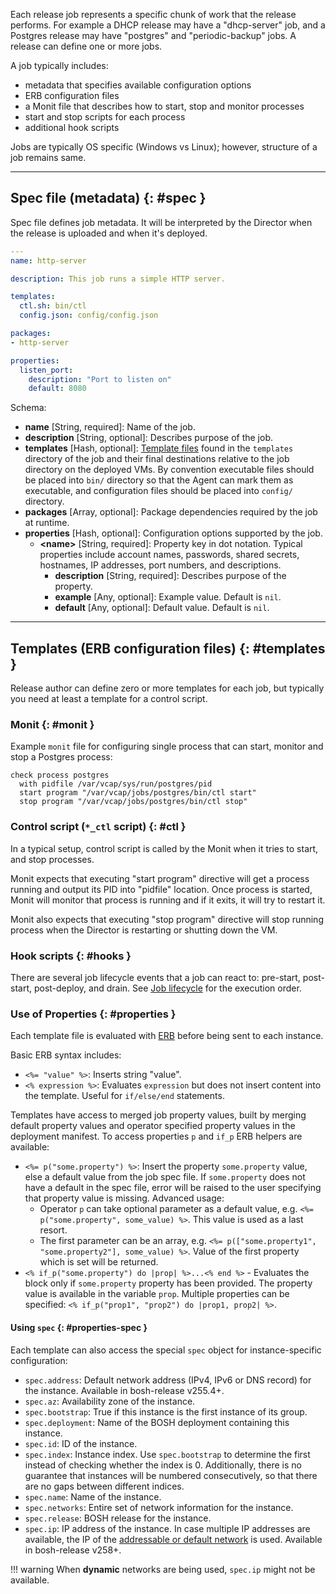 Each release job represents a specific chunk of work that the release performs. For example a DHCP release may have a "dhcp-server" job, and a Postgres release may have "postgres" and "periodic-backup" jobs. A release can define one or more jobs.

A job typically includes:

- metadata that specifies available configuration options
- ERB configuration files
- a Monit file that describes how to start, stop and monitor processes
- start and stop scripts for each process
- additional hook scripts

Jobs are typically OS specific (Windows vs Linux); however, structure of a job remains same.

---
## Spec file (metadata) {: #spec }

Spec file defines job metadata. It will be interpreted by the Director when the release is uploaded and when it's deployed.

```yaml
---
name: http-server

description: This job runs a simple HTTP server.

templates:
  ctl.sh: bin/ctl
  config.json: config/config.json

packages:
- http-server

properties:
  listen_port:
    description: "Port to listen on"
    default: 8080
```

Schema:

* **name** [String, required]: Name of the job.
* **description** [String, optional]: Describes purpose of the job.
* **templates** [Hash, optional]: [Template files](#templates) found in the `templates` directory of the job and their final destinations relative to the job directory on the deployed VMs. By convention executable files should be placed into `bin/` directory so that the Agent can mark them as executable, and configuration files should be placed into `config/` directory.
* **packages** [Array, optional]: Package dependencies required by the job at runtime.
* **properties** [Hash, optional]: Configuration options supported by the job.
    * **\<name\>** [String, required]: Property key in dot notation. Typical properties include account names, passwords, shared secrets, hostnames, IP addresses, port numbers, and descriptions.
        * **description** [String, required]: Describes purpose of the property.
        * **example** [Any, optional]: Example value. Default is `nil`.
        * **default** [Any, optional]: Default value. Default is `nil`.

---
## Templates (ERB configuration files) {: #templates }

Release author can define zero or more templates for each job, but typically you need at least a template for a control script.

### Monit {: #monit }

Example `monit` file for configuring single process that can start, monitor and stop a Postgres process:

```
check process postgres
  with pidfile /var/vcap/sys/run/postgres/pid
  start program "/var/vcap/jobs/postgres/bin/ctl start"
  stop program "/var/vcap/jobs/postgres/bin/ctl stop"
```

### Control script (`*_ctl` script) {: #ctl }

In a typical setup, control script is called by the Monit when it tries to start, and stop processes.

Monit expects that executing "start program" directive will get a process running and output its PID into "pidfile" location. Once process is started, Monit will monitor that process is running and if it exits, it will try to restart it.

Monit also expects that executing "stop program" directive will stop running process when the Director is restarting or shutting down the VM.

### Hook scripts {: #hooks }

There are several job lifecycle events that a job can react to: pre-start, post-start, post-deploy, and drain. See [Job lifecycle](job-lifecycle.md) for the execution order.

### Use of Properties {: #properties }

Each template file is evaluated with [ERB](http://apidock.com/ruby/ERB) before being sent to each instance.

Basic ERB syntax includes:

- `<%= "value" %>`: Inserts string "value".
- `<% expression %>`: Evaluates `expression` but does not insert content into the template. Useful for `if/else/end` statements.

Templates have access to merged job property values, built by merging default property values and operator specified property values in the deployment manifest. To access properties `p` and `if_p` ERB helpers are available:

- `<%= p("some.property") %>`: Insert the property `some.property` value, else a default value from the job spec file. If `some.property` does not have a default in the spec file, error will be raised to the user specifying that property value is missing.
Advanced usage:
    - Operator `p` can take optional parameter as a default value, e.g. `<%= p("some.property", some_value) %>`. This value is used as a last resort.
    - The first parameter can be an array, e.g. `<%= p(["some.property1", "some.property2"], some_value) %>`. Value of the first property which is set will be returned.
- `<% if_p("some.property") do |prop| %>...<% end %>` - Evaluates the block only if `some.property` property has been provided. The property value is available in the variable `prop`. Multiple properties can be specified: `<% if_p("prop1", "prop2") do |prop1, prop2| %>`.

#### Using `spec` {: #properties-spec }

Each template can also access the special `spec` object for instance-specific configuration:

- `spec.address`: Default network address (IPv4, IPv6 or DNS record) for the instance. Available in bosh-release v255.4+.
- `spec.az`: Availability zone of the instance.
- `spec.bootstrap`: True if this instance is the first instance of its group.
- `spec.deployment`: Name of the BOSH deployment containing this instance.
- `spec.id`: ID of the instance.
- `spec.index`: Instance index. Use `spec.bootstrap` to determine the first instead of checking whether the index is 0. Additionally, there is no guarantee that instances will be numbered consecutively, so that there are no gaps between different indices.
- `spec.name`: Name of the instance.
- `spec.networks`: Entire set of network information for the instance.
- `spec.release`: BOSH release for the instance.
- `spec.ip`: IP address of the instance. In case multiple IP addresses are available, the IP of the [addressable or default network](networks.md#multi-homed) is used. Available in bosh-release v258+.

!!! warning
      When **dynamic** networks are being used, `spec.ip` might not be available.
